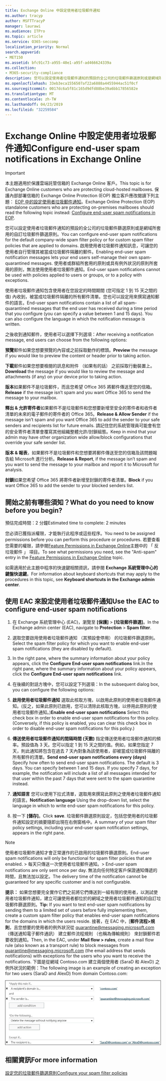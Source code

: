 ```yaml
---
title: Exchange Online 中設定使用者垃圾郵件通知
ms.author: tracyp
author: MSFTTracyP
manager: laurawi
ms.audience: ITPro
ms.topic: article
ms.service: O365-seccomp
localization_priority: Normal
search.appverid:
- MET150
ms.assetid: bfc91c73-a955-40e1-a95f-ad466624339a
ms.collection:
- M365-security-compliance
description: 您可以設定使用者垃圾郵件通知的預設的全公司的垃圾郵件篩選原則或是網域所套用的自訂垃圾郵件篩選原則。
ms.openlocfilehash: 33eb3eca1556507af22a6888a4455944ac51f0cf
ms.sourcegitcommit: 0017dc6a5f81c165d9dfd88be39a6bb17856582e
ms.translationtype: MT
ms.contentlocale: zh-TW
ms.lasthandoff: 04/23/2019
ms.locfileid: "32259584"
---
```

# <a name="configure-end-user-spam-notifications-in-exchange-online"></a><span data-ttu-id="17d94-103">Exchange Online 中設定使用者垃圾郵件通知</span><span class="sxs-lookup"><span data-stu-id="17d94-103">Configure end-user spam notifications in Exchange Online</span></span>

> [!IMPORTANT]
> <span data-ttu-id="17d94-104">本主題適用於保護雲端託管信箱的 Exchange Online 客戶。</span><span class="sxs-lookup"><span data-stu-id="17d94-104">This topic is for Exchange Online customers who are protecting cloud-hosted mailboxes.</span></span> <span data-ttu-id="17d94-105">保護內部部署信箱的 Exchange Online Protection (EOP) 獨立客戶應改閱讀下列主題： [EOP 中的設定使用者垃圾郵件通知](configure-end-user-spam-notifications-in-eop.md)。</span><span class="sxs-lookup"><span data-stu-id="17d94-105">Exchange Online Protection (EOP) standalone customers who are protecting on-premises mailboxes should read the following topic instead: [Configure end-user spam notifications in EOP](configure-end-user-spam-notifications-in-eop.md).</span></span> 
  
<span data-ttu-id="17d94-106">您可以設定使用者垃圾郵件通知的預設的全公司的垃圾郵件篩選原則或是網域所套用的自訂垃圾郵件篩選原則。</span><span class="sxs-lookup"><span data-stu-id="17d94-106">You can configure end-user spam notifications for the default company-wide spam filter policy or for custom spam filter policies that are applied to domains.</span></span> <span data-ttu-id="17d94-107">啟用使用者垃圾郵件通知訊息，可讓您的使用者自行管理其被當成垃圾郵件隔離的郵件。</span><span class="sxs-lookup"><span data-stu-id="17d94-107">Enabling end-user spam notification messages lets your end users self-manage their own spam-quarantined messages.</span></span> <span data-ttu-id="17d94-108">使用者或群組所套用的原則或具有例外狀況的原則所套用的原則，無法使用使用者垃圾郵件通知。</span><span class="sxs-lookup"><span data-stu-id="17d94-108">End-user spam notifications cannot be used with policies applied to users or groups, or to a policy with exceptions.</span></span>
  
<span data-ttu-id="17d94-p103">使用者垃圾郵件通知包含使用者在您設定的時間期間 (您可指定 1 到 15 天之間的值) 內收到，被當成垃圾郵件隔離的所有郵件清單。您也可以設定用來撰寫通知郵件的語言。</span><span class="sxs-lookup"><span data-stu-id="17d94-p103">End-user spam notifications contain a list of all spam-quarantined messages that the end user has received during a time period that you configure (you can specify a value between 1 and 15 days). You can also configure the language in which the notification message is written.</span></span>
  
<span data-ttu-id="17d94-111">之後收到通知郵件，使用者可以選擇下列選項：</span><span class="sxs-lookup"><span data-stu-id="17d94-111">After receiving a notification message, end users can choose from the following options:</span></span>

<span data-ttu-id="17d94-112">**預覽**郵件如果您想要預覽的內容或之前採取動作的標頭。</span><span class="sxs-lookup"><span data-stu-id="17d94-112">**Preview** the message if you would like to preview the content or header prior to taking action.</span></span>

<span data-ttu-id="17d94-113">**下載**郵件如果您想要檢閱的訊息和附件 （如果有的話） 之前採取行動裝置上。</span><span class="sxs-lookup"><span data-stu-id="17d94-113">**Download** the message if you would like to review the message and attachments (if any) on your device prior to taking action.</span></span>

<span data-ttu-id="17d94-114">**版本**如果郵件不是垃圾郵件，而且您希望 Office 365 將郵件傳送至您的信箱。</span><span class="sxs-lookup"><span data-stu-id="17d94-114">**Release** if the message isn’t spam and you want Office 365 to send the message to your mailbox.</span></span>

<span data-ttu-id="17d94-115">**釋出 & 允許寄件者**如果郵件不是垃圾郵件和您想要新增至安全的寄件者和收件者清單的未來的電子郵件的寄件者的 Office 365。</span><span class="sxs-lookup"><span data-stu-id="17d94-115">**Release & Allow Sender** if the message isn’t spam and you want Office 365 to add the sender to your safe senders and recipients list for future emails.</span></span> <span data-ttu-id="17d94-116">請記住您的系統管理員可能會有您的安全寄件者清單會覆寫其他組織整體允許/封鎖組態。</span><span class="sxs-lookup"><span data-stu-id="17d94-116">Keep in mind that your admin may have other organization wide allow/block configurations that override your safe sender list.</span></span>

<span data-ttu-id="17d94-117">**版本 & 報表**，如果郵件不是垃圾郵件和您想要將郵件傳送至您的信箱及該問題報告給 Microsoft 進行分析。</span><span class="sxs-lookup"><span data-stu-id="17d94-117">**Release & Report**, if the message isn’t spam and you want to send the message to your mailbox and report it to Microsoft for analysis.</span></span>

<span data-ttu-id="17d94-118">**封鎖**如果您希望 Office 365 將寄件者新增至封鎖的寄件者清單。</span><span class="sxs-lookup"><span data-stu-id="17d94-118">**Block** if you want Office 365 to add the sender to your blocked senders list.</span></span>
  
## <a name="what-do-you-need-to-know-before-you-begin"></a><span data-ttu-id="17d94-119">開始之前有哪些須知？</span><span class="sxs-lookup"><span data-stu-id="17d94-119">What do you need to know before you begin?</span></span>

<span data-ttu-id="17d94-120">預估完成時間：2 分鐘</span><span class="sxs-lookup"><span data-stu-id="17d94-120">Estimated time to complete: 2 minutes</span></span>
  
<span data-ttu-id="17d94-121">您必須已獲指派權限，才能執行此程序或這些程序。</span><span class="sxs-lookup"><span data-stu-id="17d94-121">You need to be assigned permissions before you can perform this procedure or procedures.</span></span> <span data-ttu-id="17d94-122">若要查看您需要的權限，請參閱[Feature Permissions in Exchange Online](http://technet.microsoft.com/library/15073ce1-0917-403b-8839-02a2ebc96e16.aspx)主題中的 「 反垃圾郵件 」 項目。</span><span class="sxs-lookup"><span data-stu-id="17d94-122">To see what permissions you need, see the "Anti-spam" entry in the [Feature Permissions in Exchange Online](http://technet.microsoft.com/library/15073ce1-0917-403b-8839-02a2ebc96e16.aspx) topic.</span></span> 
  
<span data-ttu-id="17d94-123">如需適用於此主題中程序的快速鍵相關資訊，請參閱 **Exchange 系統管理中心的鍵盤快速鍵**。</span><span class="sxs-lookup"><span data-stu-id="17d94-123">For information about keyboard shortcuts that may apply to the procedures in this topic, see **Keyboard shortcuts in the Exchange admin center**.</span></span>
  
## <a name="use-the-eac-to-configure-end-user-spam-notifications"></a><span data-ttu-id="17d94-124">使用 EAC 來設定使用者垃圾郵件通知</span><span class="sxs-lookup"><span data-stu-id="17d94-124">Use the EAC to configure end-user spam notifications</span></span>

1. <span data-ttu-id="17d94-125">在 Exchange 系統管理中心 (EAC)，瀏覽至 **[保護]** \> **[垃圾郵件篩選]**。</span><span class="sxs-lookup"><span data-stu-id="17d94-125">In the Exchange admin center (EAC), navigate to **Protection** \> **Spam filter**.</span></span>
    
2. <span data-ttu-id="17d94-126">選取您要啟用使用者垃圾郵件通知 （其預設會停用） 的垃圾郵件篩選原則。</span><span class="sxs-lookup"><span data-stu-id="17d94-126">Select the spam filter policy for which you want to enable end-user spam notifications (they are disabled by default).</span></span>
    
3. <span data-ttu-id="17d94-127">In the right pane, where the summary information about your policy appears, click the **Configure End-user spam notifications** link.</span><span class="sxs-lookup"><span data-stu-id="17d94-127">In the right pane, where the summary information about your policy appears, click the **Configure End-user spam notifications** link.</span></span> 
    
4. <span data-ttu-id="17d94-128">在後續的對話方塊中，您可以設定下列選項：</span><span class="sxs-lookup"><span data-stu-id="17d94-128">In the subsequent dialog box, you can configure the following options:</span></span>
    
1. <span data-ttu-id="17d94-p106">**啟用使用者垃圾郵件通知** 選取此核取方塊，以啟用此原則的使用者垃圾郵件通知。(反之，如果此原則已啟用，您可以清除此核取方塊，以停用此原則的使用者垃圾郵件通知。)</span><span class="sxs-lookup"><span data-stu-id="17d94-p106">**Enable end-user spam notifications** Select this check box in order to enable end-user spam notifications for this policy. (Conversely, if this policy is enabled, you can clear this check box in order to disable end-user spam notifications for this policy.)</span></span> 
    
2. <span data-ttu-id="17d94-p107">**傳送使用者垃圾郵件通知的間隔時間 (天數)** 指定傳送使用者垃圾郵件通知的頻率。預設值為 3 天。您可以指定 1 到 15 天之間的值。例如，如果您指定 7 天，則此通知將包含在過去 7 天內對象為該使用者，卻被當成垃圾郵件隔離的所有郵件的清單。</span><span class="sxs-lookup"><span data-stu-id="17d94-p107">**Send end-user spam notifications every (days)** Specify how often to send end-user spam notifications. The default is 3 days. You can specify between 1 and 15 days. If you specify 7 days, for example, the notification will include a list of all messages intended for that user within the past 7 days that were sent to the spam quarantine instead.</span></span> 
    
3. <span data-ttu-id="17d94-135">**通知語言** 您可以使用下拉式清單，選取用來撰寫此原則之使用者垃圾郵件通知的語言。</span><span class="sxs-lookup"><span data-stu-id="17d94-135">**Notification language** Using the drop-down list, select the language in which to write end-user spam notifications for this policy.</span></span> 
    
5. <span data-ttu-id="17d94-136">按一下 **[儲存]**。</span><span class="sxs-lookup"><span data-stu-id="17d94-136">Click **save**.</span></span> <span data-ttu-id="17d94-137">垃圾郵件篩選原則設定，包括您使用者的垃圾郵件通知設定的摘要隨即出現在右側窗格中。</span><span class="sxs-lookup"><span data-stu-id="17d94-137">A summary of your spam filter policy settings, including your end-user spam notification settings, appears in the right pane.</span></span>
    
> [!NOTE]
>  <span data-ttu-id="17d94-138">使用者垃圾郵件通知才會正常運作的已啟用的垃圾郵件篩選原則。</span><span class="sxs-lookup"><span data-stu-id="17d94-138">End-user spam notifications will only be functional for spam filter policies that are enabled.</span></span> <span data-ttu-id="17d94-139">>  每天只傳送一次使用者垃圾郵件通知。</span><span class="sxs-lookup"><span data-stu-id="17d94-139">>  End-user spam notifications are only sent once per day.</span></span> <span data-ttu-id="17d94-140">無法向任何特定客戶保證通知傳遞的時間，且無法加以設定。</span><span class="sxs-lookup"><span data-stu-id="17d94-140">The delivery time of the notification cannot be guaranteed for any specific customer and is not configurable.</span></span> 
  
 <span data-ttu-id="17d94-141">**提示：** 如果您想要完全實作它們之前將它們傳送到一組有限的使用者，以測試使用者垃圾郵件通知，建立可讓使用者都位於的網域之使用者垃圾郵件通知的自訂垃圾郵件篩選原則。</span><span class="sxs-lookup"><span data-stu-id="17d94-141">**Tip:** If you want to test end-user spam notifications by sending them to a limited set of users before fully implementing them, create a custom spam filter policy that enables end-user spam notifications for the domains in which the users reside.</span></span> <span data-ttu-id="17d94-142">接著，在 EAC 中，[**郵件流程\>規則**，且您想要的使用者的例外狀況從 quarantine@messaging.microsoft.com （傳送通知電子郵件通訊） 建立郵件流程規則 （也稱為傳輸規則） 來封鎖郵件若要收到通知。</span><span class="sxs-lookup"><span data-stu-id="17d94-142">Then, in the EAC, under **Mail flow \> rules**, create a mail flow rule (also known as a transport rule) to block messages from quarantine@messaging.microsoft.com (the email address that sends notifications) with exceptions for the users who you want to receive the notifications.</span></span> <span data-ttu-id="17d94-143">下圖是從網域 Contoso.com 建立兩個使用者 (SaraD 和 AlexD) 之例外狀況的範例：</span><span class="sxs-lookup"><span data-stu-id="17d94-143">The following image is an example of creating an exception for two users (SaraD and AlexD) from domain Contoso.com:</span></span> 
  
![測試使用者垃圾郵件通知的傳輸規則](media/EOP-ESN-testspecificusers.jpg)
  
## <a name="for-more-information"></a><span data-ttu-id="17d94-145">相關資訊</span><span class="sxs-lookup"><span data-stu-id="17d94-145">For more information</span></span>

[<span data-ttu-id="17d94-146">設定您的垃圾郵件篩選原則</span><span class="sxs-lookup"><span data-stu-id="17d94-146">Configure your spam filter policies</span></span>](configure-your-spam-filter-policies.md)
  
